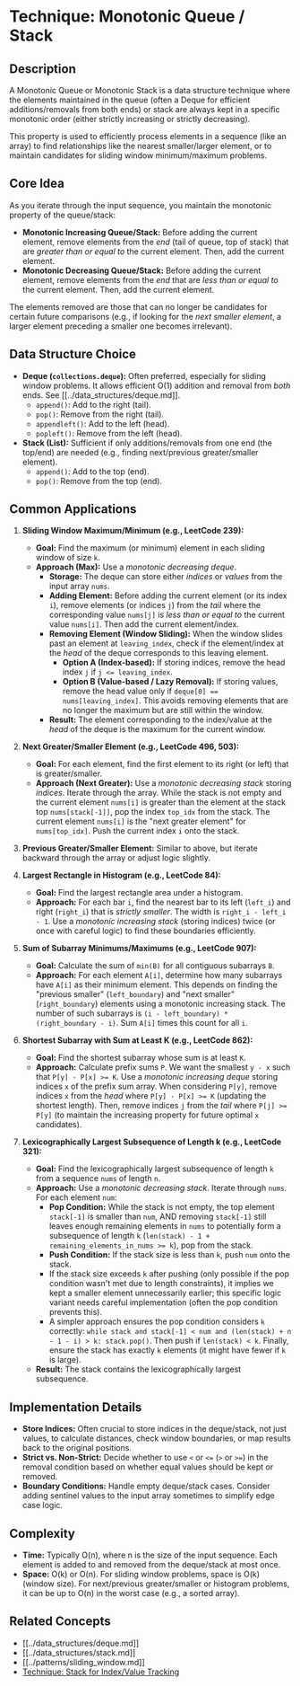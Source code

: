 # Technique: Monotonic Queue / Stack

## Description

A Monotonic Queue or Monotonic Stack is a data structure technique where the elements maintained in the queue (often a Deque for efficient additions/removals from both ends) or stack are always kept in a specific monotonic order (either strictly increasing or strictly decreasing).

This property is used to efficiently process elements in a sequence (like an array) to find relationships like the nearest smaller/larger element, or to maintain candidates for sliding window minimum/maximum problems.

## Core Idea

As you iterate through the input sequence, you maintain the monotonic property of the queue/stack:

*   **Monotonic Increasing Queue/Stack:** Before adding the current element, remove elements from the *end* (tail of queue, top of stack) that are *greater than or equal to* the current element. Then, add the current element.
*   **Monotonic Decreasing Queue/Stack:** Before adding the current element, remove elements from the *end* that are *less than or equal to* the current element. Then, add the current element.

The elements removed are those that can no longer be candidates for certain future comparisons (e.g., if looking for the *next smaller element*, a larger element preceding a smaller one becomes irrelevant).

## Data Structure Choice

*   **Deque (`collections.deque`):** Often preferred, especially for sliding window problems. It allows efficient O(1) addition and removal from *both* ends. See [[../data_structures/deque.md]].
    *   `append()`: Add to the right (tail).
    *   `pop()`: Remove from the right (tail).
    *   `appendleft()`: Add to the left (head).
    *   `popleft()`: Remove from the left (head).
*   **Stack (List):** Sufficient if only additions/removals from one end (the top/end) are needed (e.g., finding next/previous greater/smaller element).
    *   `append()`: Add to the top (end).
    *   `pop()`: Remove from the top (end).

## Common Applications

1.  **Sliding Window Maximum/Minimum (e.g., LeetCode 239):**
    *   **Goal:** Find the maximum (or minimum) element in each sliding window of size `k`.
    *   **Approach (Max):** Use a *monotonic decreasing deque*. 
        *   **Storage:** The deque can store either *indices* or *values* from the input array `nums`.
        *   **Adding Element:** Before adding the current element (or its index `i`), remove elements (or indices `j`) from the *tail* where the corresponding value `nums[j]` is *less than or equal to* the current value `nums[i]`. Then add the current element/index.
        *   **Removing Element (Window Sliding):** When the window slides past an element at `leaving_index`, check if the element/index at the *head* of the deque corresponds to this leaving element. 
            *   **Option A (Index-based):** If storing indices, remove the head index `j` if `j <= leaving_index`.
            *   **Option B (Value-based / Lazy Removal):** If storing values, remove the head value only if `deque[0] == nums[leaving_index]`. This avoids removing elements that are no longer the maximum but are still within the window.
        *   **Result:** The element corresponding to the index/value at the *head* of the deque is the maximum for the current window.

2.  **Next Greater/Smaller Element (e.g., LeetCode 496, 503):**
    *   **Goal:** For each element, find the first element to its right (or left) that is greater/smaller.
    *   **Approach (Next Greater):** Use a *monotonic decreasing stack* storing *indices*. Iterate through the array. While the stack is not empty and the current element `nums[i]` is greater than the element at the stack top `nums[stack[-1]]`, pop the index `top_idx` from the stack. The current element `nums[i]` is the "next greater element" for `nums[top_idx]`. Push the current index `i` onto the stack.

3.  **Previous Greater/Smaller Element:** Similar to above, but iterate backward through the array or adjust logic slightly.

4.  **Largest Rectangle in Histogram (e.g., LeetCode 84):**
    *   **Goal:** Find the largest rectangle area under a histogram.
    *   **Approach:** For each bar `i`, find the nearest bar to its left (`left_i`) and right (`right_i`) that is *strictly smaller*. The width is `right_i - left_i - 1`. Use a *monotonic increasing stack* (storing indices) twice (or once with careful logic) to find these boundaries efficiently.

5.  **Sum of Subarray Minimums/Maximums (e.g., LeetCode 907):**
    *   **Goal:** Calculate the sum of `min(B)` for all contiguous subarrays `B`.
    *   **Approach:** For each element `A[i]`, determine how many subarrays have `A[i]` as their minimum element. This depends on finding the "previous smaller" (`left_boundary`) and "next smaller" (`right_boundary`) elements using a monotonic increasing stack. The number of such subarrays is `(i - left_boundary) * (right_boundary - i)`. Sum `A[i]` times this count for all `i`.

6.  **Shortest Subarray with Sum at Least K (e.g., LeetCode 862):**
    *   **Goal:** Find the shortest subarray whose sum is at least `K`.
    *   **Approach:** Calculate prefix sums `P`. We want the smallest `y - x` such that `P[y] - P[x] >= K`. Use a *monotonic increasing deque* storing indices `x` of the prefix sum array. When considering `P[y]`, remove indices `x` from the *head* where `P[y] - P[x] >= K` (updating the shortest length). Then, remove indices `j` from the *tail* where `P[j] >= P[y]` (to maintain the increasing property for future optimal `x` candidates).

7.  **Lexicographically Largest Subsequence of Length k (e.g., LeetCode 321):**
    *   **Goal:** Find the lexicographically largest subsequence of length `k` from a sequence `nums` of length `n`.
    *   **Approach:** Use a *monotonic decreasing stack*. Iterate through `nums`. For each element `num`:
        *   **Pop Condition:** While the stack is not empty, the top element `stack[-1]` is smaller than `num`, AND removing `stack[-1]` still leaves enough remaining elements in `nums` to potentially form a subsequence of length `k` (`len(stack) - 1 + remaining_elements_in_nums >= k`), pop from the stack.
        *   **Push Condition:** If the stack size is less than `k`, push `num` onto the stack.
        *   If the stack size exceeds `k` after pushing (only possible if the pop condition wasn't met due to length constraints), it implies we kept a smaller element unnecessarily earlier; this specific logic variant needs careful implementation (often the pop condition prevents this).
        *   A simpler approach ensures the pop condition considers `k` correctly: `while stack and stack[-1] < num and (len(stack) + n - 1 - i) > k: stack.pop()`. Then push if `len(stack) < k`. Finally, ensure the stack has exactly `k` elements (it might have fewer if `k` is large).
    *   **Result:** The stack contains the lexicographically largest subsequence.

## Implementation Details

*   **Store Indices:** Often crucial to store indices in the deque/stack, not just values, to calculate distances, check window boundaries, or map results back to the original positions.
*   **Strict vs. Non-Strict:** Decide whether to use `<` or `<=` (`>` or `>=`) in the removal condition based on whether equal values should be kept or removed.
*   **Boundary Conditions:** Handle empty deque/stack cases. Consider adding sentinel values to the input array sometimes to simplify edge case logic.

## Complexity

*   **Time:** Typically O(n), where n is the size of the input sequence. Each element is added to and removed from the deque/stack at most once.
*   **Space:** O(k) or O(n). For sliding window problems, space is O(k) (window size). For next/previous greater/smaller or histogram problems, it can be up to O(n) in the worst case (e.g., a sorted array).

## Related Concepts

*   [[../data_structures/deque.md]]
*   [[../data_structures/stack.md]]
*   [[../patterns/sliding_window.md]]
*   [Technique: Stack for Index/Value Tracking](../stack/stack_index_tracking_for_subsequences.md) 
